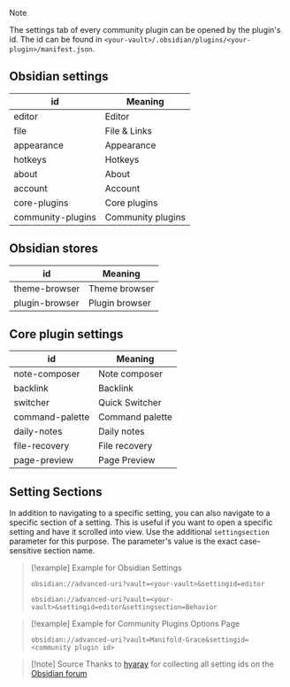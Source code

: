 > [!note]
> The settings tab of every community plugin can be opened by the plugin's id. The id can be found in `<your-vault>/.obsidian/plugins/<your-plugin>/manifest.json`.
> 

## Obsidian settings

| id                | Meaning           |
| ----------------- | ----------------- |
| editor            | Editor            |
| file              | File  & Links     |
| appearance        | Appearance        |
| hotkeys           | Hotkeys           |
| about             | About             |
| account           | Account           |
| core-plugins      | Core plugins      |
| community-plugins | Community plugins |

## Obsidian stores

| id             | Meaning        |
| -------------- | -------------- |
| theme-browser  | Theme browser  |
| plugin-browser | Plugin browser |


## Core plugin settings

| id              | Meaning         |
| --------------- | --------------- |
| note-composer   | Note composer   |
| backlink        | Backlink        |
| switcher        | Quick Switcher  |
| command-palette | Command palette |
| daily-notes     | Daily notes     |
| file-recovery   | File recovery   |
| page-preview    | Page Preview    |

## Setting Sections

In addition to navigating to a specific setting, you can also navigate to a specific section of a setting. This is useful if you want to open a specific setting and have it scrolled into view. Use the additional `settingsection` parameter for this purpose. The parameter's value is the exact case-sensitive section name.


> [!example] Example for Obsidian Settings
> ```uri
> obsidian://advanced-uri?vault=<your-vault>&settingid=editor
> ```
> ```uri
> obsidian://advanced-uri?vault=<your-vault>&settingid=editor&settingsection=Behavior
> ```

> [!example] Example for Community Plugins Options Page
> ```uri
> obsidian://advanced-uri?vault=Manifold-Grace&settingid=<community plugin id>
> ```

> [!note] Source
> Thanks to [hyaray](https://github.com/hyaray) for collecting all setting ids on the [Obsidian forum](https://forum-zh.obsidian.md/t/topic/7365)
